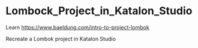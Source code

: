 # Lombock_Project_in_Katalon_Studio

Learn https://www.baeldung.com/intro-to-project-lombok

Recreate a Lombok project in Katalon Studio
